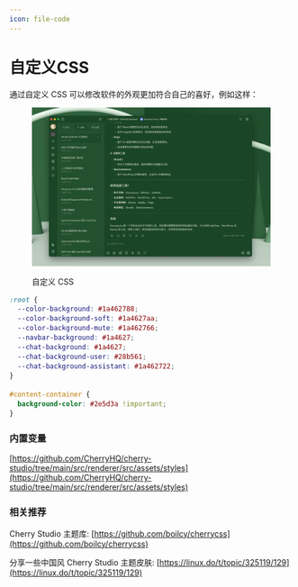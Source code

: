 ```yaml
---
icon: file-code
---
```


# 自定义CSS

通过自定义 CSS 可以修改软件的外观更加符合自己的喜好，例如这样：

<figure><img src="../../.gitbook/assets/telegram-cloud-photo-size-5-6311935435315724879-y.jpg" alt=""><figcaption><p>自定义 CSS</p></figcaption></figure>

```css
:root {
  --color-background: #1a462788;
  --color-background-soft: #1a4627aa;
  --color-background-mute: #1a462766;
  --navbar-background: #1a4627;
  --chat-background: #1a4627;
  --chat-background-user: #28b561;
  --chat-background-assistant: #1a462722;
}

#content-container {
  background-color: #2e5d3a !important;
}
```

### 内置变量

[https://github.com/CherryHQ/cherry-studio/tree/main/src/renderer/src/assets/styles](https://github.com/CherryHQ/cherry-studio/tree/main/src/renderer/src/assets/styles)

### 相关推荐

Cherry Studio 主题库: [https://github.com/boilcy/cherrycss](https://github.com/boilcy/cherrycss)

分享一些中国风 Cherry Studio 主题皮肤: [https://linux.do/t/topic/325119/129](https://linux.do/t/topic/325119/129)
